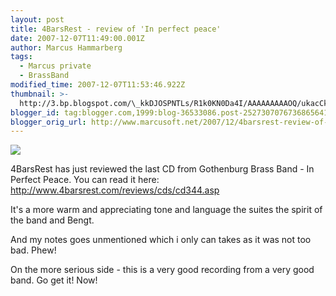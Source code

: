 ```yaml
---
layout: post
title: 4BarsRest - review of 'In perfect peace'
date: 2007-12-07T11:49:00.001Z
author: Marcus Hammarberg
tags:
  - Marcus private
  - BrassBand
modified_time: 2007-12-07T11:53:46.922Z
thumbnail: >-
  http://3.bp.blogspot.com/\_kkDJOSPNTLs/R1k0KN0Da4I/AAAAAAAAAOQ/ukacCkuBxtk/s72-c/cd.jpg
blogger_id: tag:blogger.com,1999:blog-36533086.post-2527307076736865641
blogger_orig_url: http://www.marcusoft.net/2007/12/4barsrest-review-of-in-perfect-peace.html
---
```



[<img
src="http://3.bp.blogspot.com/_kkDJOSPNTLs/R1k0KN0Da4I/AAAAAAAAAOQ/ukacCkuBxtk/s400/cd.jpg"
id="BLOGGER_PHOTO_ID_5141197799731456898"
style="DISPLAY: block; MARGIN: 0px auto 10px; CURSOR: hand; TEXT-ALIGN: center"
data-border="0" />](http://3.bp.blogspot.com/_kkDJOSPNTLs/R1k0KN0Da4I/AAAAAAAAAOQ/ukacCkuBxtk/s1600-h/cd.jpg)

4BarsRest
has just reviewed the last CD from Gothenburg Brass Band - In Perfect
Peace. You can read it here:
<http://www.4barsrest.com/reviews/cds/cd344.asp>

It's a more warm and appreciating tone and language
the suites the spirit of the band and Bengt.

And my notes goes unmentioned which i only can takes as it was not too
bad. Phew!

On the more serious side - this is a very good recording from a very
good band. Go get it! Now!
